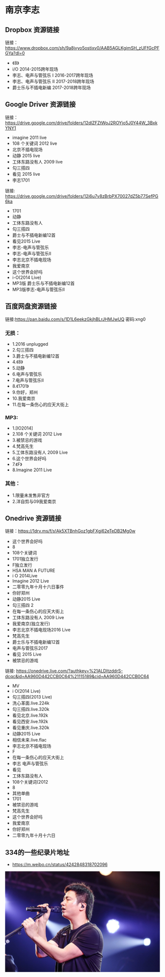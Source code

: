 # 南京李志
## Dropbox 资源链接
链接：https://www.dropbox.com/sh/9a8jvyo5ostixv0/AAB5AGLKgimSH_zUFfGcPFGYa?dl=0
- 《8》
- i/O 2014-2015跨年现场
- 李志、电声与管弦乐 I 2016-2017跨年现场
- 李志、电声与管弦乐 II 2017-2018跨年现场
- 爵士乐与不插电新编 2017-2018跨年现场

## Google Driver 资源链接
链接：https://drive.google.com/drive/folders/12dlZFZtWoJ2ROYjo5J0Y44W_3BxkYNY1
- imagine 2011 live
- 108 个关键词 2012 live
- 北京不插电现场
- 动静 2015 live
- 工体东路没有人 2009 live
- 勾三搭四
- 看见 2015 live
- 李志1701

链接: https://drive.google.com/drive/folders/12i6u7v8zBrbPX70027dZ5b77SefPG6ka
- 1701
- 动静
- 工体东路没有人
- 勾三搭四
- 爵士与不插电新编12首
- 看见2015 Live
- 李志-电声与管弦乐
- 李志-电声与管弦乐II
- 李志北京不插电现场
- 我爱南京
- 这个世界会好吗
- i-O(2014 Live)
- MP3版 爵士乐与不插电新编12首
- MP3版李志-电声与管弦乐II

## 百度网盘资源链接
链接:https://pan.baidu.com/s/1D1L6eekzGkjhBLrJHMJwUQ 密码:xng0
### 无损：
- 1.2016 unplugged
- 2.勾三搭四
- 3.爵士与不插电新编12首
- 4.《8》
- 5.动静
- 6.电声与管弦乐
- 7.电声与管弦乐II
- 8.《1701》
- 9.你好，郑州
- 10.我爱南京
- 11.在每一条伤心的应天大街上
### MP3:
- 1.[IO2014]
- 2.108 个关键词 2012 Live
- 3.被禁忌的游戏
- 4.梵高先生
- 5.工体东路没有人 2009 Live
- 6.这个世界会好吗
- 7.《F》
- 8.Imagine 2011 Live

### 其他：
- 1.限量未发售非官方
- 2.洋自剪与09我爱南京

## Onedrive 资源链接
链接：https://1drv.ms/f/s!Ak5XTBnhGoz1gbFXgj62eTeDB2Mg0w
- 这个世界会好吗
- 8
- 108个关键词
- 1701独立发行
- F独立发行
- HSA MAN A FUTURE
- i O 2014Live
- Imagine 2012 Live
- 二零零九年十月十六日事件
- 你好郑州
- 动静2015 Live
- 勾三搭四 2
- 在每一条伤心的应天大街上
- 工体东路没有人 2009 Live
- 我爱南京(独立发行)
- 李志北京不插电现场2016 Live
- 梵高先生
- 爵士乐与不插电新编12首
- 电声与管弦乐2017
- 看见 2015 Live
- 被禁忌的游戏

链接: https://onedrive.live.com/?authkey=%21ALDItzddrS-dcqc&id=AA960D442CCB0C64%21115189&cid=AA960D442CCB0C64
- MV
- i O(2014 Live)
- 勾三搭四(2013 Live)
- 洗心革面.live.224k
- 勾三搭四.live.320k
- 看见北京.live.192k
- 看见西安.live.192k
- 看见重庆.live.320k
- 动静2015 Live
- 相信未来.live.flac
- 李志北京不插电现场
- F
- 在每一条伤心的应天大街上
- 李志 电声与管弦乐
- 看见
- 工体东路没有人
- 108个关键词(2012
- 8
- 其他单曲
- 1701
- 被禁忌的游戏
- 梵高先生
- 这个世界会好吗
- 我爱南京
- 你好郑州
- 二零零九年十月十六日

## 334的一些纪录片地址
- https://m.weibo.cn/status/4242848318702096

![](./lizhi.png)
